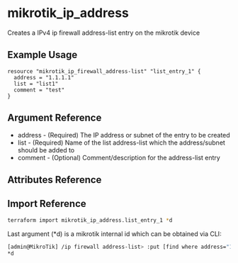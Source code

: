# mikrotik_ip_address

Creates a IPv4 ip firewall address-list entry on the mikrotik device

## Example Usage

```hcl
resource "mikrotik_ip_firewall_address-list" "list_entry_1" {
  address = "1.1.1.1"
  list = "list1"
  comment = "test"
}
```

## Argument Reference

* address - (Required) The IP address or subnet of the entry to be created
* list - (Required) Name of the list address-list which the address/subnet should be added to
* comment - (Optional) Comment/description for the address-list entry

## Attributes Reference

## Import Reference

```bash
terraform import mikrotik_ip_address.list_entry_1 *d
```

Last argument (*d) is a mikrotik internal id which can be obtained via CLI:

```bash
[admin@MikroTik] /ip firewall address-list> :put [find where address="1.1.1.1"]
*d
```
